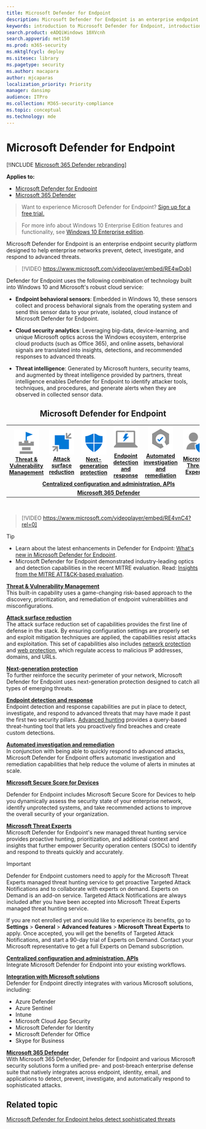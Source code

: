 ```yaml
---
title: Microsoft Defender for Endpoint
description: Microsoft Defender for Endpoint is an enterprise endpoint security platform that helps defend against advanced persistent threats.
keywords: introduction to Microsoft Defender for Endpoint, introduction to Microsoft Defender for Endpoint, cybersecurity, advanced persistent threat, enterprise security, machine behavioral sensor, cloud security, analytics, threat intelligence, attack surface reduction, next-generation protection, automated investigation and remediation, microsoft threat experts, secure score, advanced hunting, Microsoft 365 Defender, cyber threat hunting
search.product: eADQiWindows 10XVcnh
search.appverid: met150
ms.prod: m365-security
ms.mktglfcycl: deploy
ms.sitesec: library
ms.pagetype: security
ms.author: macapara
author: mjcaparas
localization_priority: Priority
manager: dansimp
audience: ITPro
ms.collection: M365-security-compliance
ms.topic: conceptual
ms.technology: mde
---
```


# Microsoft Defender for Endpoint

[!INCLUDE [Microsoft 365 Defender rebranding](../../includes/microsoft-defender.md)]

**Applies to:**
- [Microsoft Defender for Endpoint](https://go.microsoft.com/fwlink/p/?linkid=2154037)
- [Microsoft 365 Defender](https://go.microsoft.com/fwlink/?linkid=2118804)

> Want to experience Microsoft Defender for Endpoint? [Sign up for a free trial.](https://www.microsoft.com/microsoft-365/windows/microsoft-defender-atp?ocid=docs-wdatp-exposedapis-abovefoldlink)

> For more info about Windows 10 Enterprise Edition features and functionality, see [Windows 10 Enterprise edition](https://www.microsoft.com/WindowsForBusiness/buy).

Microsoft Defender for Endpoint is an enterprise endpoint security platform designed to help enterprise networks prevent, detect, investigate, and respond to advanced threats.
<p></p>

>[!VIDEO https://www.microsoft.com/videoplayer/embed/RE4wDob]

Defender for Endpoint uses the following combination of technology built into Windows 10 and Microsoft's robust cloud service:

-   **Endpoint behavioral sensors**: Embedded in Windows 10, these sensors collect and process behavioral signals from the operating system and send this sensor data to your private, isolated, cloud instance of Microsoft Defender for Endpoint.


-   **Cloud security analytics**: Leveraging big-data, device-learning, and
    unique Microsoft optics across the Windows ecosystem,
    enterprise cloud products (such as Office 365), and online assets, behavioral signals
    are translated into insights, detections, and recommended responses
    to advanced threats.

-   **Threat intelligence**: Generated by Microsoft hunters, security teams,
    and augmented by threat intelligence provided by partners, threat
    intelligence enables Defender for Endpoint to identify attacker
    tools, techniques, and procedures, and generate alerts when they
    are observed in collected sensor data.

<center><h2>Microsoft Defender for Endpoint</center></h2>
<table>
<tr>
<td><a href="#tvm"><center><img src="images/TVM_icon.png" alt="Threat & Vulnerability Management"> <br><b>Threat & Vulnerability Management</b></center></a></td>
<td><a href="#asr"><center><img src="images/asr-icon.png" alt="Attack surface reduction"><br><b>Attack surface reduction</b></center></a></td>
<td><center><a href="#ngp"><img src="images/ngp-icon.png" alt="Next-generation protection"><br> <b>Next-generation protection</b></a></center></td>
<td><center><a href="#edr"><img src="images/edr-icon.png" alt="Endpoint detection and response"><br> <b>Endpoint detection and response</b></a></center></td>
<td><center><a href="#ai"><img src="images/air-icon.png" alt="Automated investigation and remediation"><br> <b>Automated investigation and remediation</b></a></center></td>
<td><center><a href="#mte"><img src="images/mte-icon.png" alt="Microsoft Threat Experts"><br> <b>Microsoft Threat Experts</b></a></center></td>
</tr>
<tr>
<td colspan="7">
<a href="#apis"><center><b>Centralized configuration and administration, APIs</a></b></center></td>
</tr>
<tr>
<td colspan="7"><a href="#mtp"><center><b>Microsoft 365 Defender</a></center></b></td>
</tr>
</table>
<br>

<p></p>

>[!VIDEO https://www.microsoft.com/videoplayer/embed/RE4vnC4?rel=0] 

> [!TIP]
> - Learn about the latest enhancements in Defender for Endpoint: [What's new in Microsoft Defender for Endpoint](whats-new-in-microsoft-defender-atp.md).
> - Microsoft Defender for Endpoint demonstrated industry-leading optics and detection capabilities in the recent MITRE evaluation. Read: [Insights from the MITRE ATT&CK-based evaluation](https://cloudblogs.microsoft.com/microsoftsecure/2018/12/03/insights-from-the-mitre-attack-based-evaluation-of-windows-defender-atp/).

<a name="tvm"></a>

**[Threat & Vulnerability Management](next-gen-threat-and-vuln-mgt.md)**<br>
This built-in capability uses a game-changing risk-based approach to the discovery, prioritization, and remediation of endpoint vulnerabilities and misconfigurations. 

<a name="asr"></a>

**[Attack surface reduction](overview-attack-surface-reduction.md)**<br>
The attack surface reduction set of capabilities provides the first line of defense in the stack. By ensuring configuration settings are properly set and exploit mitigation techniques are applied, the capabilities resist attacks and exploitation. This set of capabilities also includes [network protection](network-protection.md) and [web protection](web-protection-overview.md), which regulate access to malicious IP addresses, domains, and URLs. 

<a name="ngp"></a>

**[Next-generation protection](next-generation-protection.md)**<br>
To further reinforce the security perimeter of your network, Microsoft Defender for Endpoint uses next-generation protection designed to catch all types of emerging threats.

<a name="edr"></a>

**[Endpoint detection and response](overview-endpoint-detection-response.md)**<br>
Endpoint detection and response capabilities are put in place to detect, investigate, and respond to advanced threats that may have made it past the first two security pillars. [Advanced hunting](advanced-hunting-overview.md) provides a query-based threat-hunting tool that lets you proactively find breaches and create custom detections.

<a name="ai"></a>

**[Automated investigation and remediation](automated-investigations.md)**<br>
In conjunction with being able to quickly respond to advanced attacks, Microsoft Defender for Endpoint offers automatic investigation and remediation capabilities that help reduce the volume of alerts in minutes at scale. 

<a name="ss"></a>

**[Microsoft Secure Score for Devices](tvm-microsoft-secure-score-devices.md)**<br>

Defender for Endpoint includes Microsoft Secure Score for Devices to help you dynamically assess the security state of your enterprise network, identify unprotected systems, and take recommended actions to improve the overall security of your organization.

<a name="mte"></a>

**[Microsoft Threat Experts](microsoft-threat-experts.md)**<br>
Microsoft Defender for Endpoint's new managed threat hunting service provides proactive hunting, prioritization, and additional context and insights that further empower Security operation centers (SOCs) to identify and respond to threats quickly and accurately.

>[!IMPORTANT]
>Defender for Endpoint customers need to apply for the Microsoft Threat Experts managed threat hunting service to get proactive Targeted Attack Notifications and to collaborate with experts on demand. Experts on Demand is an add-on service. Targeted Attack Notifications are always included after you have been accepted into Microsoft Threat Experts managed threat hunting service.<p>
><p>If you are not enrolled yet and would like to experience its benefits, go to <b>Settings</b> > <b>General</b> > <b>Advanced features</b> > <b>Microsoft Threat Experts</b> to apply. Once accepted, you will get the benefits of Targeted Attack Notifications, and start a  90-day trial of Experts on Demand. Contact your Microsoft representative to get a full Experts on Demand subscription.

<a name="apis"></a>

**[Centralized configuration and administration, APIs](management-apis.md)**<br>
Integrate Microsoft Defender for Endpoint into your existing workflows.

<a name="mtp"></a>

**[Integration with Microsoft solutions](threat-protection-integration.md)** <br>
Defender for Endpoint directly integrates with various Microsoft solutions, including:
- Azure Defender
- Azure Sentinel
- Intune
- Microsoft Cloud App Security
- Microsoft Defender for Identity
- Microsoft Defender for Office
- Skype for Business

**[Microsoft 365 Defender](/microsoft-365/security/defender/microsoft-threat-protection)**<br>
With Microsoft 365 Defender, Defender for Endpoint and various Microsoft security solutions form a unified pre- and post-breach enterprise defense suite that natively integrates across endpoint, identity, email, and applications to detect, prevent, investigate, and automatically respond to sophisticated attacks.


## Related topic
[Microsoft Defender for Endpoint helps detect sophisticated threats](https://www.microsoft.com/itshowcase/microsoft-defender-atps-antivirus-capabilities-boost-malware-protection)
